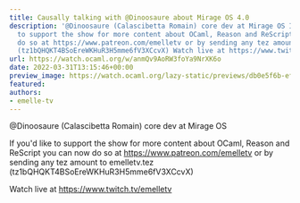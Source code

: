 ```yaml
---
title: Causally talking with @Dinoosaure about Mirage OS 4.0
description: '@Dinoosaure (Calascibetta Romain) core dev at Mirage OS If you''d like
  to support the show for more content about OCaml, Reason and ReScript  you can now
  do so at https://www.patreon.com/emelletv or by sending any tez amount to emelletv.tez
  (tz1bQHQKT4BSoEreWKHuR3H5mme6fV3XCcvX) Watch live at https://www.twitch.tv/emelletv'
url: https://watch.ocaml.org/w/anmQv9AoRW3foYa9NrXK6o
date: 2022-03-31T13:15:46+00:00
preview_image: https://watch.ocaml.org/lazy-static/previews/db0e5f6b-ef64-43d5-8a59-a5515b27940b.jpg
featured:
authors:
- emelle-tv
---
```


<p>@Dinoosaure (Calascibetta Romain) core dev at Mirage OS</p>
<p>If you'd like to support the show for more content about OCaml, Reason and ReScript  you can now do so at <a href="https://www.patreon.com/emelletv" target="_blank" rel="noopener noreferrer">https://www.patreon.com/emelletv</a> or by sending any tez amount to emelletv.tez (tz1bQHQKT4BSoEreWKHuR3H5mme6fV3XCcvX)</p>
<p>Watch live at <a href="https://www.twitch.tv/emelletv" target="_blank" rel="noopener noreferrer">https://www.twitch.tv/emelletv</a></p>

